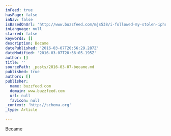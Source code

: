 ```yaml
---
inFeed: true
hasPage: false
inNav: false
isBasedOnUrl: 'http://www.buzzfeed.com/mjs538/i-followed-my-stolen-iphone-across-the-world-became-a-celebr#.jkAnYawVe'
inLanguage: null
starred: false
keywords: []
description: Became
datePublished: '2016-03-07T20:56:29.287Z'
dateModified: '2016-03-07T20:56:05.195Z'
author: []
title: ''
sourcePath: _posts/2016-03-07-became.md
published: true
authors: []
publisher:
  name: buzzfeed.com
  domain: www.buzzfeed.com
  url: null
  favicon: null
_context: 'http://schema.org'
_type: Article

---
```

Became